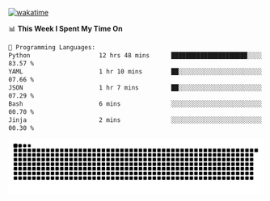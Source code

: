 [![wakatime](https://wakatime.com/badge/user/384f91c6-4eee-411f-8f3b-1b691f58a544.svg)](https://wakatime.com/@384f91c6-4eee-411f-8f3b-1b691f58a544)

<!--START_SECTION:waka-->
📊 **This Week I Spent My Time On** 

```text
💬 Programming Languages: 
Python                   12 hrs 48 mins      █████████████████████░░░░   83.57 % 
YAML                     1 hr 10 mins        ██░░░░░░░░░░░░░░░░░░░░░░░   07.66 % 
JSON                     1 hr 7 mins         ██░░░░░░░░░░░░░░░░░░░░░░░   07.29 % 
Bash                     6 mins              ░░░░░░░░░░░░░░░░░░░░░░░░░   00.70 % 
Jinja                    2 mins              ░░░░░░░░░░░░░░░░░░░░░░░░░   00.30 % 
```


<!--END_SECTION:waka-->

<picture>
  <source media="(prefers-color-scheme: dark)" srcset="https://raw.githubusercontent.com/fuwx295/fuwx295/output/github-contribution-grid-snake-dark.svg">
  <source media="(prefers-color-scheme: light)" srcset="https://raw.githubusercontent.com/fuwx295/fuwx295/output/github-contribution-grid-snake.svg">
  <img alt="github contribution grid snake animation" src="https://raw.githubusercontent.com/fuwx295/fuwx295/output/github-contribution-grid-snake.svg">
</picture>

